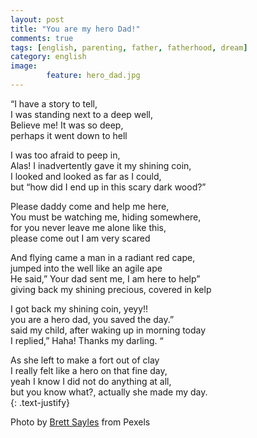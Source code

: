 ```yaml
---
layout: post
title: "You are my hero Dad!"
comments: true
tags: [english, parenting, father, fatherhood, dream]
category: english
image: 
        feature: hero_dad.jpg
---
```


“I have a story to tell,<br/> 
I was standing next to a deep well,<br/>
Believe me! It was so deep,<br/>
perhaps it went down to hell<br/>

I was too afraid to peep in,<br/>
Alas! I inadvertently gave it my shining coin,<br/>
I looked and looked as far as I could,<br/>
but “how did I end up in this scary dark wood?”<br/>

Please daddy come and help me here, <br/>
You must be watching me, hiding somewhere,<br/>
for you never leave me alone like this,<br/>
please come out I am very scared<br/>

And flying came a man in a radiant red cape,<br/>
jumped into the well like an agile ape<br/>
He said,” Your dad sent me, I am here to help”<br/>
giving back my shining precious, covered in kelp<br/>


I got back my shining coin, yeyy!!<br/> 
you are a hero dad, you saved the day.”<br/>
said my child, after waking up in morning today<br/>
I replied,” Haha! Thanks my darling. “<br/>

As she left to make a fort out of clay<br/>
I really felt like a hero on that fine day,<br/>
yeah I know I did not do anything at all,<br/>
but you know what?, actually she made my day.<br/>
{: .text-justify}

Photo by [Brett Sayles](https://www.pexels.com/@brett-sayles) from Pexels
